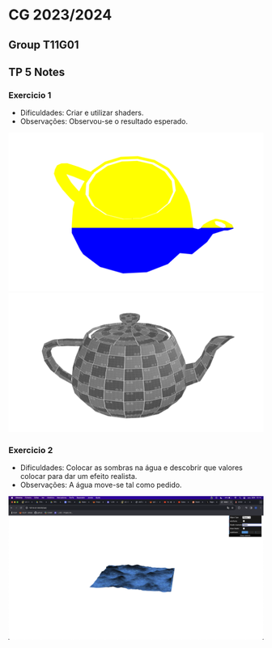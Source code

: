 # CG 2023/2024

## Group T11G01

## TP 5 Notes

### Exercicio 1
- Dificuldades: Criar e utilizar shaders.
- Observações: Observou-se o resultado esperado.


![Screenshot 1](screenshots/cg-t11g01-tp5-1.png)
![Screenshot 2](screenshots/cg-t11g01-tp5-2.png)

### Exercicio 2
- Dificuldades: Colocar as sombras na água e descobrir que valores colocar para dar um efeito realista.
- Observações: A água move-se tal como pedido.


![Screenshot 3](screenshots/cg-t11g01-tp5-3.png)